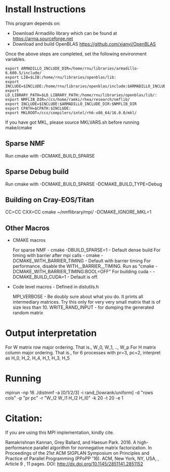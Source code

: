 Install Instructions
====================

This program depends on:

- Download Armadillo library which can be found at https://arma.sourceforge.net
- Download and build OpenBLAS https://github.com/xianyi/OpenBLAS

Once the above steps are completed, set the following environment variables.

````
export ARMADILLO_INCLUDE_DIR=/home/rnu/libraries/armadillo-6.600.5/include/
export LIB=$LIB:/home/rnu/libraries/openblas/lib:
export INCLUDE=$INCLUDE:/home/rnu/libraries/openblas/include:$ARMADILLO_INCLUDE_DIR:
export LD_LIBRARY_PATH=$LD_LIBRARY_PATH:/home/rnu/libraries/openblas/lib/:
export NMFLIB_DIR=/ccs/home/ramki/rhea/research/nmflib/
export INCLUDE=$INCLUDE:$ARMADILLO_INCLUDE_DIR:$NMFLIB_DIR
export CPATH=$CPATH:$INCLUDE:
export MKLROOT=/ccs/compilers/intel/rh6-x86_64/16.0.0/mkl/
````

If you have got MKL, please source MKLVARS.sh before running make/cmake

Sparse NMF
---------
Run cmake with -DCMAKE_BUILD_SPARSE

Sparse Debug build
------------------
Run cmake with -DCMAKE_BUILD_SPARSE -DCMAKE_BUILD_TYPE=Debug

Building on Cray-EOS/Titan
-----------------------
CC=CC CXX=CC cmake ~/nmflibrary/mpi/ -DCMAKE_IGNORE_MKL=1

Other Macros
-------------

* CMAKE macros

  For sparse NMF - cmake -DBUILD_SPARSE=1 - Default dense build
  For timing with barrier after mpi calls - cmake -DCMAKE_WITH_BARRIER_TIMING - Default with barrier timing
  For performance, disable the WITH__BARRIER__TIMING. Run as "cmake -DCMAKE_WITH_BARRIER_TIMING:BOOL=OFF"
  For building cuda - -DCMAKE_BUILD_CUDA=1 - Default is off.

* Code level macros - Defined in distutils.h

  MPI_VERBOSE - Be doubly sure about what you do. It prints all intermediary matrices.
			   Try this only for very very small matrix that is of size less than 10.
  WRITE_RAND_INPUT - for dumping the generated random matrix

Output interpretation
======================
For W matrix row major ordering. That is., W_0, W_1, .., W_p
For H matrix column major ordering. That is., for 6 processes
with pr=3, pc=2, interpret as H_0, H_2, H_4, H_1, H_3, H_5

Running
=======
mpirun -np 16 ./distnmf -a [0/1/2/3] -i rand_[lowrank/uniform] -d "rows cols" -p "pr pc" -r "W_l2 W_l1 H_l2 H_l0" -k 20 -t 20 -e 1

Citation:
=========

If you are using this MPI implementation, kindly cite.

Ramakrishnan Kannan, Grey Ballard, and Haesun Park. 2016. A high-performance parallel algorithm for nonnegative matrix factorization. In Proceedings of the 21st ACM SIGPLAN Symposium on Principles and Practice of Parallel Programming (PPoPP '16). ACM, New York, NY, USA, , Article 9 , 11 pages. DOI: http://dx.doi.org/10.1145/2851141.2851152
